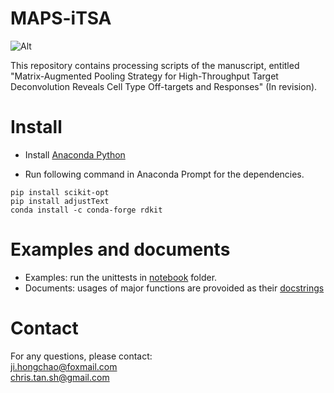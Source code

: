 MAPS-iTSA
===========================

![Alt](https://repobeats.axiom.co/api/embed/5dbe01b95d90f4771b814345f9e862b7e93ff860.svg "Repobeats analytics image")

This repository contains processing scripts of the manuscript, entitled "Matrix-Augmented Pooling Strategy for High-Throughput Target Deconvolution Reveals Cell Type Off-targets and Responses" (In revision). 

# Install

* Install [Anaconda Python](https://www.anaconda.com/products/individual)

* Run following command in Anaconda Prompt for the dependencies.

```shell
pip install scikit-opt
pip install adjustText
conda install -c conda-forge rdkit
```

# Examples and documents

* Examples: run the unittests in [notebook](https://github.com/hcji/MAPS-iTSA/tree/main/notebook) folder.
* Documents: usages of major functions are provoided as their [docstrings](https://github.com/hcji/MAPS-iTSA/blob/main/core/core.py)


# Contact

For any questions, please contact:    
[ji.hongchao@foxmail.com](mailto:ji.hongchao@foxmail.com)    
[chris.tan.sh@gmail.com](mailto:chris.tan.sh@gmail.com)
